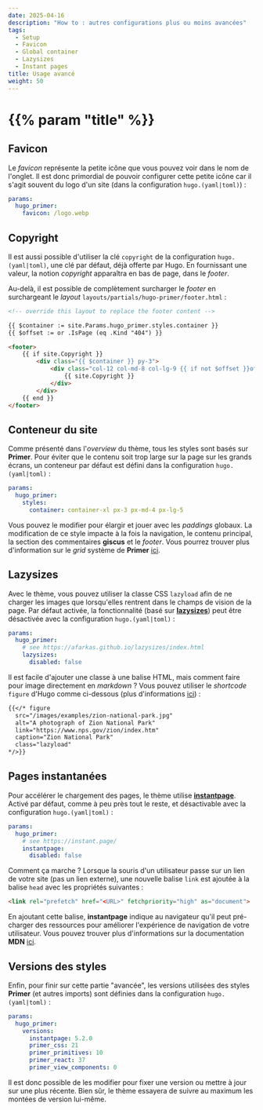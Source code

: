 ```yaml
---
date: 2025-04-16
description: "How to : autres configurations plus ou moins avancées"
tags:
  - Setup
  - Favicon
  - Global container
  - Lazysizes
  - Instant pages
title: Usage avancé
weight: 50
---
```


# {{% param "title" %}}

## Favicon

Le *favicon* représente la petite icône que vous pouvez voir dans le nom de l'onglet.
Il est donc primordial de pouvoir configurer cette petite icône car il s'agit souvent du logo d'un site (dans la configuration `hugo.(yaml|toml)`) :

```yaml
params:
  hugo_primer:
    favicon: /logo.webp
```

## Copyright

Il est aussi possible d'utiliser la clé `copyright` de la configuration `hugo.(yaml|toml)`, une clé par défaut, déjà offerte par Hugo.
En fournissant une valeur, la notion *copyright* apparaîtra en bas de page, dans le *footer*.

Au-delà, il est possible de complètement surcharger le *footer* en surchargeant le *layout* `layouts/partials/hugo-primer/footer.html` :

```html
<!-- override this layout to replace the footer content -->

{{ $container := site.Params.hugo_primer.styles.container }}
{{ $offset := or .IsPage (eq .Kind "404") }}

<footer>
    {{ if site.Copyright }}
        <div class="{{ $container }} py-3">
            <div class="col-12 col-md-8 col-lg-9 {{ if not $offset }}offset-md-4 offset-lg-3{{ end }}">
                {{ site.Copyright }}
            </div>
        </div>
    {{ end }}
</footer>
```

## Conteneur du site

Comme présenté dans l'*overview* du thème, tous les styles sont basés sur **Primer**.
Pour éviter que le contenu soit trop large sur la page sur les grands écrans, un conteneur par défaut est défini dans la configuration `hugo.(yaml|toml)` :

```yaml
params:
  hugo_primer:
    styles:
      container: container-xl px-3 px-md-4 px-lg-5
```

Vous pouvez le modifier pour élargir et jouer avec les *paddings* globaux.
La modification de ce style impacte à la fois la navigation, le contenu principal, la section des commentaires **giscus** et le *footer*.
Vous pourrez trouver plus d'information sur le *grid* système de **Primer** [ici](https://primer.style/css/storybook/?path=/story/utilities-grid--container).

## Lazysizes

Avec le thème, vous pouvez utiliser la classe CSS `lazyload` afin de ne charger les images que lorsqu'elles rentrent dans le champs de vision de la page.
Par défaut activée, la fonctionnalité (basé sur [**lazysizes**](https://afarkas.github.io/lazysizes/index.html)) peut être désactivée avec la configuration `hugo.(yaml|toml)` :

```yaml
params:
  hugo_primer:
    # see https://afarkas.github.io/lazysizes/index.html
    lazysizes:
      disabled: false
```

Il est facile d'ajouter une classe à une balise HTML, mais comment faire pour image directement en *markdown* ?
Vous pouvez utiliser le *shortcode* `figure` d'Hugo comme ci-dessous (plus d'informations [ici](https://gohugo.io/shortcodes/figure/)) :

```md
{{</* figure
  src="/images/examples/zion-national-park.jpg"
  alt="A photograph of Zion National Park"
  link="https://www.nps.gov/zion/index.htm"
  caption="Zion National Park"
  class="lazyload"
*/>}}
```

## Pages instantanées

Pour accélérer le chargement des pages, le thème utilise [**instantpage**](https://instant.page/).
Activé par défaut, comme à peu près tout le reste, et désactivable avec la configuration `hugo.(yaml|toml)` :

```yaml
params:
  hugo_primer:
    # see https://instant.page/
    instantpage:
      disabled: false
```

Comment ça marche ? Lorsque la souris d'un utilisateur passe sur un lien de votre site (pas un lien externe),
une nouvelle balise `link` est ajoutée à la balise `head` avec les propriétés suivantes :

```html
<link rel="prefetch" href="<URL>" fetchpriority="high" as="document">
```

En ajoutant cette balise, **instantpage** indique au navigateur qu'il peut pré-charger des ressources pour améliorer l'expérience de navigation de votre utilisateur.
Vous pouvez trouver plus d'informations sur la documentation **MDN** [ici](https://developer.mozilla.org/fr/docs/Web/HTML/Reference/Attributes/rel/prefetch).

## Versions des styles

Enfin, pour finir sur cette partie "avancée", les versions utilisées des styles **Primer** (et autres imports) sont définies dans la configuration `hugo.(yaml|toml)` :

```yaml
params:
  hugo_primer:
    versions:
      instantpage: 5.2.0
      primer_css: 21
      primer_primitives: 10
      primer_react: 37
      primer_view_components: 0
```

Il est donc possible de les modifier pour fixer une version ou mettre à jour sur une plus récente.
Bien sûr, le thème essayera de suivre au maximum les montées de version lui-même.
